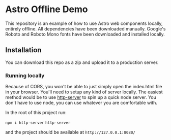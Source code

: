 # Astro Offline Demo

This repository is an example of how to use Astro web components locally, entirely offline. All dependencies have been downloaded manually. Google's Roboto and Roboto Mono fonts have been downloaded and installed locally. 

## Installation

You can download this repo as a zip and upload it to a production server.

### Running locally 

Because of CORS, you won't be able to just simply open the index.html file in your browser. You'll need to setup any kind of server locally. 
The easiest method would be to use [http-server](https://github.com/http-party/http-server) to spin up a quick node server. You don't have to use node, you can use whatever you are comfortable with. 

In the root of this project run:

`npm i http-server`
`http-server` 

and the project should be available at `http://127.0.0.1:8080/`


